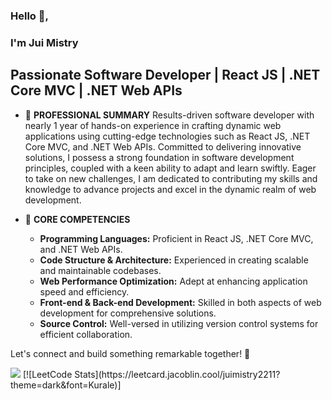 ### Hello 👋, 
### I'm Jui Mistry
## Passionate Software Developer | React JS | .NET Core MVC | .NET Web APIs

- 🔭 **PROFESSIONAL SUMMARY**
   Results-driven software developer with nearly 1 year of hands-on experience in crafting dynamic web applications using cutting-edge technologies such as React JS, .NET Core MVC, and .NET Web APIs. Committed to delivering innovative solutions, I possess a strong foundation in software development principles, coupled with a keen ability to adapt and learn swiftly. Eager to take on new challenges, I am dedicated to contributing my skills and knowledge to advance projects and excel in the dynamic realm of web development.

- 🔭 **CORE COMPETENCIES**
   - **Programming Languages:** Proficient in React JS, .NET Core MVC, and .NET Web APIs.
   - **Code Structure & Architecture:** Experienced in creating scalable and maintainable codebases.
   - **Web Performance Optimization:** Adept at enhancing application speed and efficiency.
   - **Front-end & Back-end Development:** Skilled in both aspects of web development for comprehensive solutions.
   - **Source Control:** Well-versed in utilizing version control systems for efficient collaboration.

Let's connect and build something remarkable together! 🚀


<img src="https://github-readme-stats.vercel.app/api?username=jui-2211&show_icons=true&title_color=ffffff&icon_color=bb2acf&text_color=daf7dc&bg_color=151515">
[![LeetCode Stats](https://leetcard.jacoblin.cool/juimistry2211?theme=dark&font=Kurale)]
